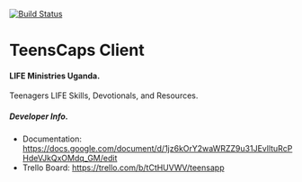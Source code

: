 [![Build Status](https://travis-ci.org/brucemakallan/teenscaps-client.svg?branch=develop)](https://travis-ci.org/brucemakallan/teenscaps-client)

# TeensCaps Client

#### LIFE Ministries Uganda.
Teenagers LIFE Skills, Devotionals, and Resources.

##### Developer Info.
- Documentation: https://docs.google.com/document/d/1jz6kOrY2waWRZZ9u31JEvlltuRcPHdeVJkQxOMdq_GM/edit
- Trello Board: https://trello.com/b/tCtHUVWV/teensapp